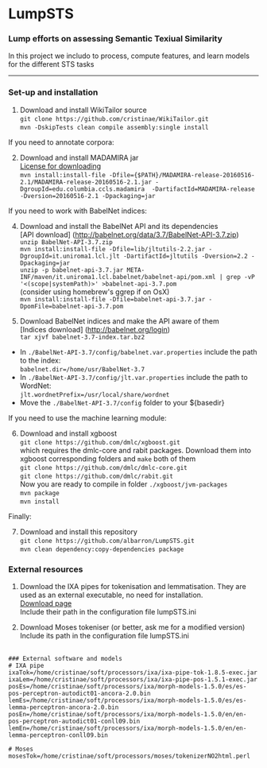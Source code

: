 # LumpSTS
### Lump efforts on assessing Semantic Texiual Similarity

In this project we includo to process, compute features, and learn models for the different STS tasks
___
### Set-up and installation

1. Download and install WikiTailor source <br />
`git clone https://github.com/cristinae/WikiTailor.git` <br />
`mvn -DskipTests clean compile assembly:single install` <br />

If you need to annotate corpora: <br />

2. Download and install MADAMIRA jar <br />
[License for downloading](http://innovation.columbia.edu/technologies/cu14012_arabic-language-disambiguation-for-natural-language-processing-applications) <br />
`mvn install:install-file -Dfile={$PATH}/MADAMIRA-release-20160516-2.1/MADAMIRA-release-20160516-2.1.jar -DgroupId=edu.columbia.ccls.madamira  -DartifactId=MADAMIRA-release -Dversion=20160516-2.1 -Dpackaging=jar` <br />

If you need to work with BabelNet indices: <br />

4. Download and install the BabelNet API and its dependencies <br />
[API download] (http://babelnet.org/data/3.7/BabelNet-API-3.7.zip) <br />
`unzip BabelNet-API-3.7.zip` <br />
`mvn install:install-file -Dfile=lib/jltutils-2.2.jar -DgroupId=it.uniroma1.lcl.jlt -DartifactId=jltutils -Dversion=2.2 -Dpackaging=jar` <br />
`unzip -p babelnet-api-3.7.jar META-INF/maven/it.uniroma1.lcl.babelnet/babelnet-api/pom.xml | grep -vP '<(scope|systemPath)>' >babelnet-api-3.7.pom` <br />
(consider using homebrew's ggrep if on OsX)<br />
`mvn install:install-file -Dfile=babelnet-api-3.7.jar -DpomFile=babelnet-api-3.7.pom` <br />

5. Download BabelNet indices and make the API aware of them <br />
[Indices download] (http://babelnet.org/login) <br />
`tar xjvf babelnet-3.7-index.tar.bz2` <br />
- In `./BabelNet-API-3.7/config/babelnet.var.properties` include the path to the index:  <br />
 `babelnet.dir=/home/usr/BabelNet-3.7` <br />
- In `./BabelNet-API-3.7/config/jlt.var.properties` include the path to WordNet:  <br />
 `jlt.wordnetPrefix=/usr/local/share/wordnet` <br />
- Move the `./BabelNet-API-3.7/config` folder to your ${basedir}  <br />

If you need to use the machine learning module: <br />

6. Download and install xgboost <br />
`git clone https://github.com/dmlc/xgboost.git` <br />
which requires the dmlc-core and rabit packages. Download them into xgboost corresponding folders and `make` both of them <br />
`git clone https://github.com/dmlc/dmlc-core.git` <br />
`git clone https://github.com/dmlc/rabit.git` <br />
Now you are ready to compile in folder `./xgboost/jvm-packages`  <br />
`mvn package` <br />
`mvn install` <br />


Finally: <br />

7. Download and install this repository <br />
`git clone https://github.com/albarron/LumpSTS.git` <br />
`mvn clean dependency:copy-dependencies package` <br />

### External resources
1. Download the IXA pipes for tokenisation and lemmatisation. They are used as an external executable, no need for installation.<br />
[Download page](http://ixa2.si.ehu.es/ixa-pipes/download.html)<br />
Include their path in the configuration file lumpSTS.ini<br />

2. Download Moses tokeniser (or better, ask me for a modified version)<br />
Include its path in the configuration file lumpSTS.ini<br /><br />


```
### External software and models
# IXA pipe
ixaTok=/home/cristinae/soft/processors/ixa/ixa-pipe-tok-1.8.5-exec.jar
ixaLem=/home/cristinae/soft/processors/ixa/ixa-pipe-pos-1.5.1-exec.jar
posEs=/home/cristinae/soft/processors/ixa/morph-models-1.5.0/es/es-pos-perceptron-autodict01-ancora-2.0.bin
lemEs=/home/cristinae/soft/processors/ixa/morph-models-1.5.0/es/es-lemma-perceptron-ancora-2.0.bin
posEn=/home/cristinae/soft/processors/ixa/morph-models-1.5.0/en/en-pos-perceptron-autodict01-conll09.bin
lemEn=/home/cristinae/soft/processors/ixa/morph-models-1.5.0/en/en-lemma-perceptron-conll09.bin

# Moses
mosesTok=/home/cristinae/soft/processors/moses/tokenizerNO2html.perl
```

